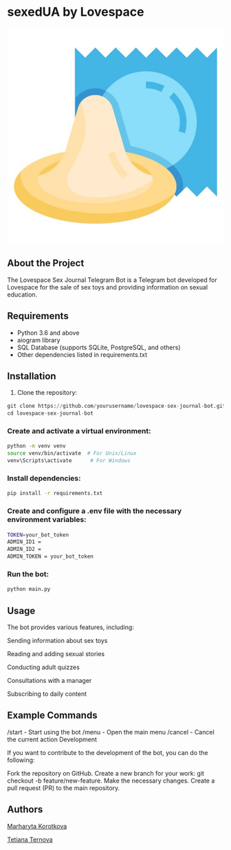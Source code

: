 # sexedUA by Lovespace

![Logo](./logo.jpg)


## About the Project

The Lovespace Sex Journal Telegram Bot is a Telegram bot developed for Lovespace for the sale of sex toys and providing information on sexual education.

## Requirements

- Python 3.6 and above
- aiogram library
- SQL Database (supports SQLite, PostgreSQL, and others)
- Other dependencies listed in requirements.txt

## Installation

1. Clone the repository:

```python
git clone https://github.com/yourusername/lovespace-sex-journal-bot.git
cd lovespace-sex-journal-bot 
```
### Create and activate a virtual environment:

```bash
python -m venv venv
source venv/bin/activate  # For Unix/Linux
venv\Scripts\activate      # For Windows
```
### Install dependencies:
```bash
pip install -r requirements.txt
```
### Create and configure a .env file with the necessary environment variables:
```bash
TOKEN=your_bot_token
ADMIN_ID1 = 
ADMIN_ID2 = 
ADMIN_TOKEN = your_bot_token
```
### Run the bot:
```bash
python main.py

```
## Usage

The bot provides various features, including:

Sending information about sex toys

Reading and adding sexual stories

Conducting adult quizzes

Consultations with a manager

Subscribing to daily content

## Example Commands
/start - Start using the bot
/menu - Open the main menu
/cancel - Cancel the current action
Development

If you want to contribute to the development of the bot, you can do the following:

Fork the repository on GitHub.
Create a new branch for your work: git checkout -b feature/new-feature.
Make the necessary changes.
Create a pull request (PR) to the main repository.
## Authors
[Marharyta Korotkova](https://github.com/atiragramk)

[Tetiana Ternova](https://github.com/TaniaTernovaya)